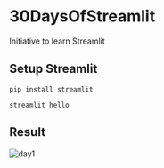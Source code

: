 # 30DaysOfStreamlit
Initiative to learn Streamlit

## Setup Streamlit

```pip install streamlit```

```streamlit hello```

## Result

![day1](https://github.com/dotaadarsh/30DaysOfStreamlit/blob/main/asserts/Day-1.PNG)